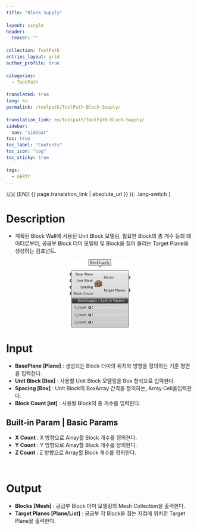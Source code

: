 ```yaml
---
title: "Block Supply"

layout: single
header:
  teaser: ""

collection: ToolPath
entries_layout: grid
author_profile: true

categories:
  - ToolPath

translated: true
lang: ko
permalink: /toolpath/ToolPath-Block-Supply/

translation_link: en/toolpath/ToolPath-Block-Supply/
sidebar:
  nav: "sidebar"
toc: true
toc_label: "Contents"
toc_icon: "cog"
toc_sticky: true

tags: 
  - GERTY
---
```


:us_outlying_islands: [EN]( {{ page.translation_link | absolute_url }} ){: .lang-switch }

# Description

* 계획된 Block Wall에 사용된 Unit Block 모델링, 필요한 Block의 총 개수 등의 데이터로부터, 공급부 Block 더미 모델링 및  Block을 집어 올리는 Target Plane을 생성하는 컴포넌트.


<p align="center"><img src="/assets/images/BlockSupply.png" align="center" width="32%"></p>

# Input

* **BasePlane [Plane]** : 생성되는 Block 더미의 위치와 방향을 정의하는 기준 평면을 입력한다.
* **Unit Block [Box]** : 사용할 Unit Block 모델링을 Box 형식으로 입력한다.
* **Spacing [Box]** : Unit Block의 BoxArray 간격을 정의하는, Array Cell을입력한다.
* **Block Count [int]** : 사용될 Block의 총 개수를 입력한다.

## Built-in Param | Basic Params

* **X Count** : X 방향으로 Array할 Block 개수를 정의한다.
* **Y Count** : Y 방향으로 Array할 Block 개수를 정의한다.
* **Z Count** : Z 방향으로 Array할 Block 개수를 정의한다.

<br>

# Output

* **Blocks [Mesh]** : 공급부 Block 더미 모델링의 Mesh Collection을 출력한다.
* **Target Planes [Plane/List]** : 공급부 각 Block을 집는 지점에 위치한 Target Plane을 출력한다.